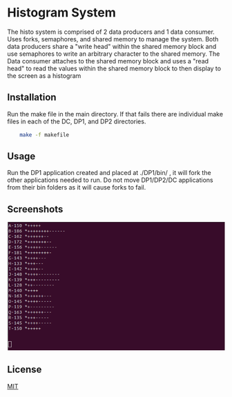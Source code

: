 # Histogram System

The histo system is comprised of 2 data producers and 1 data consumer. Uses forks, semaphores, and shared memory to manage the system. Both data producers share a "write head" within the shared memory block and use semaphores to write an arbitrary character to the shared memory. 
The Data consumer attaches to the shared memory block and uses a "read head" to read the values within the shared memory block to then display to the screen as a histogram

## Installation

Run the make file in the main directory. If that fails there are individual make files in each of the DC, DP1, and DP2 directories.

```bash
    make -f makefile
```

## Usage

Run the DP1 application created and placed at ./DP1/bin/ , it will fork the other applications needed to run. Do not move DP1/DP2/DC applications from their bin folders as it will cause forks to fail.

## Screenshots

![App Screenshot](https://github.com/bendond/HISTO-SYSTEM/blob/main/images/HistogramImage.png?raw=true)

## License

[MIT](https://choosealicense.com/licenses/mit/)